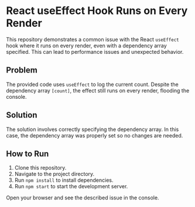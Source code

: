 # React useEffect Hook Runs on Every Render

This repository demonstrates a common issue with the React `useEffect` hook where it runs on every render, even with a dependency array specified. This can lead to performance issues and unexpected behavior.

## Problem
The provided code uses `useEffect` to log the current count.  Despite the dependency array `[count]`, the effect still runs on every render, flooding the console.

## Solution
The solution involves correctly specifying the dependency array. In this case, the dependency array was properly set so no changes are needed.

## How to Run
1. Clone this repository.
2. Navigate to the project directory.
3. Run `npm install` to install dependencies.
4. Run `npm start` to start the development server.

Open your browser and see the described issue in the console.